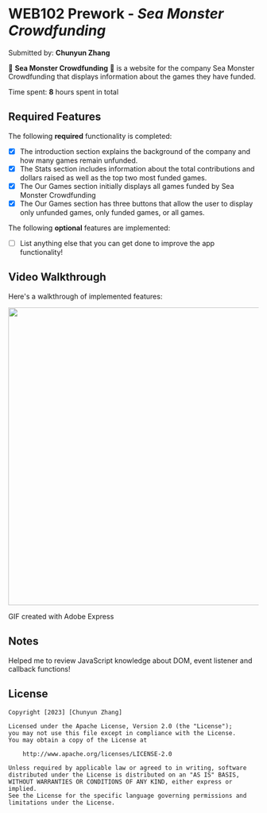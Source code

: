 # WEB102 Prework - *Sea Monster Crowdfunding*

Submitted by: **Chunyun Zhang**

🌊 **Sea Monster Crowdfunding** 🐚 is a website for the company Sea Monster Crowdfunding that displays information about the games they have funded.

Time spent: **8** hours spent in total

## Required Features

The following **required** functionality is completed:

* [x] The introduction section explains the background of the company and how many games remain unfunded.
* [x] The Stats section includes information about the total contributions and dollars raised as well as the top two most funded games.
* [x] The Our Games section initially displays all games funded by Sea Monster Crowdfunding
* [x] The Our Games section has three buttons that allow the user to display only unfunded games, only funded games, or all games.

The following **optional** features are implemented:

* [ ] List anything else that you can get done to improve the app functionality!

## Video Walkthrough

Here's a walkthrough of implemented features:

<img src="https://github.com/CloudyZ524/web102_prework/assets/124476559/aadf6bed-6167-4bac-9e7f-c3e33a7c3547" width="600">

GIF created with Adobe Express

## Notes

Helped me to review JavaScript knowledge about DOM, event listener and callback functions!

## License

    Copyright [2023] [Chunyun Zhang]

    Licensed under the Apache License, Version 2.0 (the "License");
    you may not use this file except in compliance with the License.
    You may obtain a copy of the License at

        http://www.apache.org/licenses/LICENSE-2.0

    Unless required by applicable law or agreed to in writing, software
    distributed under the License is distributed on an "AS IS" BASIS,
    WITHOUT WARRANTIES OR CONDITIONS OF ANY KIND, either express or implied.
    See the License for the specific language governing permissions and
    limitations under the License.
